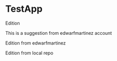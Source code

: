 # TestApp

Edition


This is a suggestion from edwarfmartinez account

Edition from edwarfmartinez

Edition from local repo 
